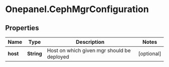 # Onepanel.CephMgrConfiguration

## Properties
Name | Type | Description | Notes
------------ | ------------- | ------------- | -------------
**host** | **String** | Host on which given mgr should be deployed | [optional] 


